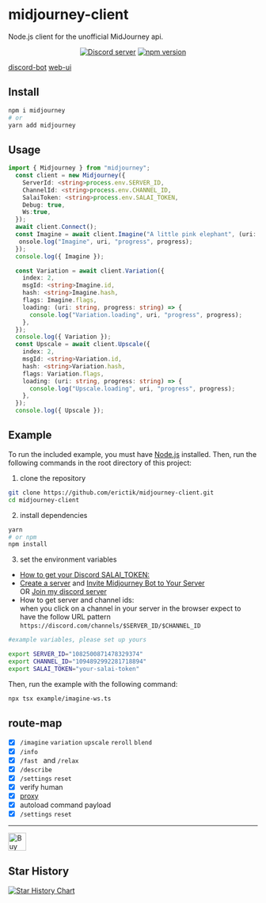 # midjourney-client

Node.js client for the unofficial MidJourney api.
<div align="center">
	<p>
		<a href="https://discord.gg/GavuGHQbV4"><img src="https://img.shields.io/discord/1082500871478329374?color=5865F2&logo=discord&logoColor=white" alt="Discord server" /></a>
		<a href="https://www.npmjs.com/package/midjourney"><img src="https://img.shields.io/npm/v/midjourney.svg?maxAge=3600" alt="npm version" /></a>
	</p>
</div>

[discord-bot](https://github.com/erictik/midjourney-discord/)
[web-ui](https://github.com/erictik/midjourney-ui/)  

## Install

```bash
npm i midjourney
# or
yarn add midjourney
```

## Usage

```typescript
import { Midjourney } from "midjourney";
  const client = new Midjourney({
    ServerId: <string>process.env.SERVER_ID,
    ChannelId: <string>process.env.CHANNEL_ID,
    SalaiToken: <string>process.env.SALAI_TOKEN,
    Debug: true,
    Ws:true,
  });
  await client.Connect();
  const Imagine = await client.Imagine("A little pink elephant", (uri: string, progress:string) => {
   onsole.log("Imagine", uri, "progress", progress);
  });
  console.log({ Imagine });

  const Variation = await client.Variation({
    index: 2,
    msgId: <string>Imagine.id,
    hash: <string>Imagine.hash,
    flags: Imagine.flags,
    loading: (uri: string, progress: string) => {
      console.log("Variation.loading", uri, "progress", progress);
    },
  });
  console.log({ Variation });
  const Upscale = await client.Upscale({
    index: 2,
    msgId: <string>Variation.id,
    hash: <string>Variation.hash,
    flags: Variation.flags,
    loading: (uri: string, progress: string) => {
      console.log("Upscale.loading", uri, "progress", progress);
    },
  });
  console.log({ Upscale });

```

## Example

To run the included example, you must have [Node.js](https://nodejs.org/en/) installed. Then, run the following commands in the root directory of this project:

1. clone the repository

```bash
git clone https://github.com/erictik/midjourney-client.git
cd midjourney-client
```

2. install dependencies

```bash
yarn
# or npm
npm install
```

3. set the environment variables
  - [How to get your Discord SALAI_TOKEN:](https://www.androidauthority.com/get-discord-token-3149920/)
  - [Create a server](https://discord.com/blog/starting-your-first-discord-server) and  [Invite Midjourney Bot to Your Server](https://docs.midjourney.com/docs/invite-the-bot)  
  OR [Join my discord server](https://discord.com/invite/GavuGHQbV4)
  - How to get server and channel ids:  
    when you click on a channel in your server in the browser expect to have the follow URL pattern `https://discord.com/channels/$SERVER_ID/$CHANNEL_ID`


```bash
#example variables, please set up yours

export SERVER_ID="1082500871478329374"
export CHANNEL_ID="1094892992281718894"
export SALAI_TOKEN="your-salai-token"
```

Then, run the example with the following command:

```bash
npx tsx example/imagine-ws.ts
```

## route-map
- [x] `/imagine` `variation` `upscale` `reroll` `blend`
- [x] `/info`
- [x] `/fast ` and `/relax `
- [x] `/describe` 
- [x] `/settings` `reset`
- [x] verify human
- [x] [proxy](https://github.com/erictik/midjourney-discord/blob/main/examples/proxy.ts)
- [x] autoload command payload
- [x] `/settings`  `reset`

---
<a href='https://ko-fi.com/erictik' target='_blank'><img height='36' style='border:0px;height:36px;' src='https://storage.ko-fi.com/cdn/kofi1.png?v=3' border='0' alt='Buy Me a Coffee' /></a>
## Star History
[![Star History Chart](https://api.star-history.com/svg?repos=erictik/midjourney-client&type=Date)](https://star-history.com/#erictik/midjourney-client&Date)
